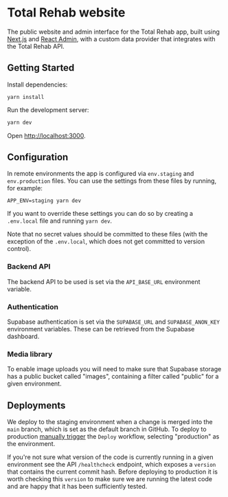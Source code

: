 # Total Rehab website

The public website and admin interface for the Total Rehab app, built using
[Next.js](https://nextjs.org/docs) and [React Admin](https://marmelab.com/react-admin/),
with a custom data provider that integrates with the Total Rehab API.

## Getting Started

Install dependencies:

```text
yarn install
```

Run the development server:

```bash
yarn dev
```

Open [http://localhost:3000](http://localhost:3000).

## Configuration

In remote environments the app is configured via `env.staging` and
`env.production` files. You can use the settings from these files by running,
for example:

```text
APP_ENV=staging yarn dev
```

If you want to override these settings you can do so by creating a `.env.local`
file and running `yarn dev`.

Note that no secret values should be committed to these files (with the
exception of the `.env.local`, which does not get committed to version control).

### Backend API

The backend API to be used is set via the `API_BASE_URL` environment variable.

### Authentication

Supabase authentication is set via the `SUPABASE_URL` and `SUPABASE_ANON_KEY`
environment variables. These can be retrieved from the Supabase dashboard.

### Media library

To enable image uploads you will need to make sure that Supabase storage has
a public bucket called "images", containing a filter called "public" for a given
environment.

## Deployments

We deploy to the staging environment when a change is merged into the `main`
branch, which is set as the default branch in GitHub. To deploy to production
[manually trigger](https://docs.github.com/en/actions/managing-workflow-runs/manually-running-a-workflow)
the `Deploy` workflow, selecting "production" as the environment.

If you're not sure what version of the code is currently running in a given
environment see the API `/healthcheck` endpoint, which exposes a `version` that
contains the current commit hash. Before deploying to production it is worth
checking this `version` to make sure we are running the latest code and are
happy that it has been sufficiently tested.
